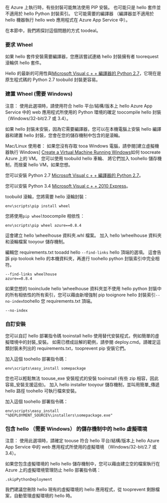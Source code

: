 在 Azure 上執行時，有些封裝可能無法使用 PIP 安裝。  也可能只是 hello 套件並不適用於 hello Python 封裝索引。  它可能需要的編譯器 （編譯器並不適用於 hello 機器執行 hello web 應用程式在 Azure App Service 中）。

在本節中，我們將探討這個問題的方式 toodeal。

### <a name="request-wheels"></a>要求 Wheel
如果 hello 套件安裝需要編譯器，您應該嘗試連絡 hello 封裝擁有者 toorequest 滾輪供 hello 套件。

Hello 的最新的可用性與[Microsoft Visual c + + 編譯器的 Python 2.7][Microsoft Visual C++ Compiler for Python 2.7]，它現在是原生程式碼的 Python 2.7 toobuild 封裝更容易。

### <a name="build-wheels-requires-windows"></a>建置 Wheel (需要 Windows)
注意： 使用此選項時，請使用符合 hello 平台/結構/版本上 hello Azure App Service 中的 web 應用程式所使用的 Python 環境的確定 toocompile hello 封裝 （Windows/32-bit/2.7 或 3.4）。

如果 hello 封裝未安裝，因為它需要編譯器，您可以在本機電腦上安裝 hello 編譯器和建置 hello 封裝，您會在您的儲存機制中包含的是滾輪。

Mac/Linux 使用者： 如果您沒有存取 tooa Windows 電腦，請參閱[建立虛擬機器執行 Windows] [ Create a Virtual Machine Running Windows]如何 toocreate Azure 上的 VM。  您可以使用 toobuild hello 車輪、 將它們加入 toohello 儲存機制，而捨棄 hello VM，如果您想。 

您可以安裝 Python 2.7 [Microsoft Visual c + + 編譯器的 Python 2.7][Microsoft Visual C++ Compiler for Python 2.7]。

您可以安裝 Python 3.4 [Microsoft Visual c + + 2010 Express][Microsoft Visual C++ 2010 Express]。

toobuild 滾輪，您將需要 hello 滾輪封裝：

    env\scripts\pip install wheel

您將使用`pip wheel`toocompile 相依性：

    env\scripts\pip wheel azure==0.8.4

這會建立 hello \wheelhouse 資料夾.whl 檔案。  加入 hello \wheelhouse 資料夾和滾輪檔案 tooyour 儲存機制。

編輯您 requirements.txt tooadd hello `--find-links` hello 頂端的選項。 這會告訴 pip toolook hello 的本機資料夾，再進行 toohello python 封裝索引中完全相符。

    --find-links wheelhouse
    azure==0.8.4

如果您想的 tooinclude hello \wheelhouse 資料夾並不使用 hello python 封裝中的所有相依性的所有索引，您可以藉由新增強制 pip tooignore hello 封裝索引`--no-index`toohello 您 requirements.txt 頂端。

    --no-index

### <a name="customize-installation"></a>自訂安裝
您可以自訂 hello 部署指令碼 tooinstall hello 使用替代安裝程式，例如簡單的虛擬環境中的封裝\_安裝。  如需已標成註解的範例，請參閱 deploy.cmd。請確定這類封裝未列出的 requirements.txt，tooprevent pip 安裝它們。

加入這個 toohello 部署指令碼：

    env\scripts\easy_install somepackage

您也可以輕鬆無法 toouse\_exe 安裝程式的安裝 tooinstall (有些 zip 相容，因此容易\_安裝支援這些)。  加入 hello installer tooyour 儲存機制，並叫用簡單\_傳遞 hello 路徑 toohello 可執行檔來安裝。

加入這個 toohello 部署指令碼：

    env\scripts\easy_install "%DEPLOYMENT_SOURCE%\installers\somepackage.exe"

### <a name="include-hello-virtual-environment-in-hello-repository-requires-windows"></a>包含 hello （需要 Windows） 的儲存機制中的 hello 虛擬環境
注意： 使用此選項時，請確定 toouse 符合 hello 平台/結構/版本上 hello Azure App Service 中的 web 應用程式所使用的虛擬環境 （Windows/32-bit/2.7 或 3.4）。

如果您包含虛擬環境的 hello hello 儲存機制中，您可以藉由建立空的檔案執行在 Azure 上的虛擬環境管理防止 hello 部署指令碼：

    .skipPythonDeployment

我們建議您刪除 hello 現有的虛擬環境的 hello 應用程式，從 tooprevent 剩餘檔案，自動管理虛擬環境的 hello 時。

[Create a Virtual Machine Running Windows]: http://azure.microsoft.com/documentation/articles/virtual-machines-windows-hero-tutorial/
[Microsoft Visual C++ Compiler for Python 2.7]: http://aka.ms/vcpython27
[Microsoft Visual C++ 2010 Express]: http://go.microsoft.com/?linkid=9709949

